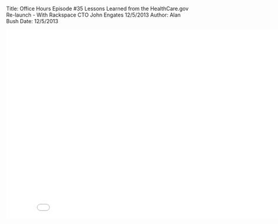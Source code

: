 Title: Office Hours Episode #35 Lessons Learned from the HealthCare.gov Re-launch - With Rackspace CTO John Engates 12/5/2013
Author: Alan Bush
Date: 12/5/2013

<div class="video-container"><iframe width="854" height="510" src="//www.youtube.com/embed/dyNmIPJQRww" frameborder="0" allowfullscreen></iframe></div>
